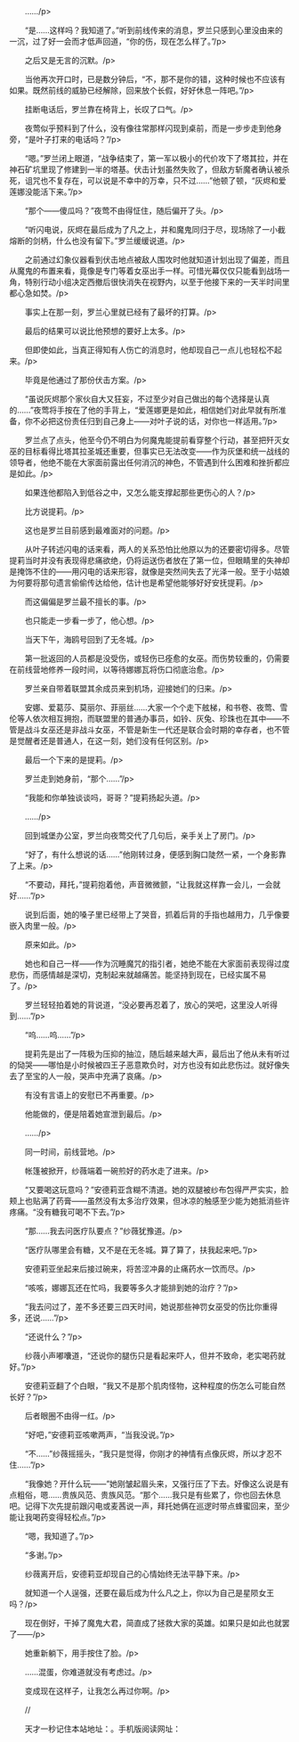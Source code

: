 　　……/p>

　　“是……这样吗？我知道了。”听到前线传来的消息，罗兰只感到心里没由来的一沉，过了好一会而才低声回道，“你的伤，现在怎么样了。”/p>

　　之后又是无言的沉默。/p>

　　当他再次开口时，已是数分钟后，“不，那不是你的错，这种时候也不应该有如果。既然前线的威胁已经解除，回来放个长假，好好休息一阵吧。”/p>

　　挂断电话后，罗兰靠在椅背上，长叹了口气。/p>

　　夜莺似乎预料到了什么，没有像往常那样闪现到桌前，而是一步步走到他身旁，“是叶子打来的电话吗？”/p>

　　“嗯。”罗兰闭上眼道，“战争结束了，第一军以极小的代价攻下了塔其拉，并在神石矿坑里现了修建到一半的塔基。伏击计划虽然失败了，但敌方斩魔者确认被杀死，诅咒也不复存在，可以说是不幸中的万幸，只不过……”他顿了顿，“灰烬和爱莲娜没能活下来。”/p>

　　“那个——傻瓜吗？”夜莺不由得怔住，随后偏开了头。/p>

　　“听闪电说，灰烬在最后成为了凡之上，并和魔鬼同归于尽，现场除了一小截熔断的剑柄，什么也没有留下。”罗兰缓缓说道。/p>

　　之前通过幻象仪器看到伏击地点被敌人围攻时他就知道计划出现了偏差，而且从魔鬼的布置来看，竟像是专门等着女巫出手一样。可惜光幕仅仅只能看到战场一角，特别行动小组决定西撤后很快消失在视野内，以至于他接下来的一天半时间里都心急如焚。/p>

　　事实上在那一刻，罗兰心里就已经有了最坏的打算。/p>

　　最后的结果可以说比他预想的要好上太多。/p>

　　但即使如此，当真正得知有人伤亡的消息时，他却现自己一点儿也轻松不起来。/p>

　　毕竟是他通过了那份伏击方案。/p>

　　“虽说灰烬那个家伙自大又狂妄，不过至少对自己做出的每个选择是认真的……”夜莺将手按在了他的手背上，“爱莲娜更是如此，相信她们对此早就有所准备，你不必把这份责任归到自己身上——对叶子说的话，对你也一样适用。”/p>

　　罗兰点了点头，他至今仍不明白为何魔鬼能提前看穿整个行动，甚至把歼灭女巫的目标看得比塔其拉圣城还重要，但事实已无法改变——作为灰堡和统一战线的领导者，他绝不能在大家面前露出任何消沉的神色，不管遇到什么困难和挫折都应是如此。/p>

　　如果连他都陷入到低谷之中，又怎么能支撑起那些更伤心的人？/p>

　　比方说提莉。/p>

　　这也是罗兰目前感到最难面对的问题。/p>

　　从叶子转述闪电的话来看，两人的关系恐怕比他原以为的还要密切得多。尽管提莉当时并没有表现得悲痛欲绝，仍将运送伤者放在了第一位，但眼睛里的失神却是掩饰不住的——用闪电的话来形容，就像是突然间失去了光泽一般。至于小姑娘为何要将那句遗言偷偷传达给他，估计也是希望他能够好好安抚提莉。/p>

　　而这偏偏是罗兰最不擅长的事。/p>

　　也只能走一步看一步了，他心想。/p>

　　当天下午，海鸥号回到了无冬城。/p>

　　第一批返回的人员都是没受伤，或轻伤已痊愈的女巫。而伤势较重的，仍需要在前线营地修养一段时间，以等待娜娜瓦将伤口彻底治愈。/p>

　　罗兰亲自带着联盟其余成员来到机场，迎接她们的归来。/p>

　　安娜、爱葛莎、莫丽尔、菲丽丝……大家一个个走下舷梯，和书卷、夜莺、雪伦等人依次相互拥抱，而联盟里的普通办事员，如铃、灰兔、珍珠也在其中——不管是战斗女巫还是非战斗女巫，不管是新生一代还是联合会时期的幸存者，也不管是觉醒者还是普通人，在这一刻，她们没有任何区别。/p>

　　最后一个下来的是提莉。/p>

　　罗兰走到她身前，“那个……”/p>

　　“我能和你单独谈谈吗，哥哥？”提莉扬起头道。/p>

　　……/p>

　　回到城堡办公室，罗兰向夜莺交代了几句后，亲手关上了房门。/p>

　　“好了，有什么想说的话……”他刚转过身，便感到胸口陡然一紧，一个身影靠了上来。/p>

　　“不要动，拜托，”提莉抱着他，声音微微颤，“让我就这样靠一会儿，一会就好……”/p>

　　说到后面，她的嗓子里已经带上了哭音，抓着后背的手指也越用力，几乎像要嵌入肉里一般。/p>

　　原来如此。/p>

　　她也和自己一样——作为沉睡魔咒的指引者，她绝不能在大家面前表现得过度悲伤，而感情越是深切，克制起来就越痛苦。能坚持到现在，已经实属不易了。/p>

　　罗兰轻轻拍着她的背说道，“没必要再忍着了，放心的哭吧，这里没人听得到……”/p>

　　“呜……呜……”/p>

　　提莉先是出了一阵极为压抑的抽泣，随后越来越大声，最后出了他从未有听过的恸哭——哪怕是小时候被四王子恶意欺负时，对方也没有如此悲伤过。就好像失去了至宝的人一般，哭声中充满了哀痛。/p>

　　有没有言语上的安慰已不再重要。/p>

　　他能做的，便是陪着她宣泄到最后。/p>

　　……/p>

　　同一时间，前线营地。/p>

　　帐篷被掀开，纱薇端着一碗煎好的药水走了进来。/p>

　　“又要喝这玩意吗？”安德莉亚含糊不清道。她的双腿被纱布包得严严实实，脸颊上也贴满了药膏——虽然没有太多治疗效果，但冰凉的触感至少能为她抵消些许疼痛。“没有糖我可喝不下去。”/p>

　　“那……我去问医疗队要点？”纱薇犹豫道。/p>

　　“医疗队哪里会有糖，又不是在无冬城。算了算了，扶我起来吧。”/p>

　　安德莉亚坐起来后接过碗来，将苦涩冲鼻的止痛药水一饮而尽。/p>

　　“咳咳，娜娜瓦还在忙吗，我要等多久才能排到她的治疗？”/p>

　　“我去问过了，差不多还要三四天时间，她说那些神罚女巫受的伤比你重得多，还说……”/p>

　　“还说什么？”/p>

　　纱薇小声嘟囔道，“还说你的腿伤只是看起来吓人，但并不致命，老实喝药就好。”/p>

　　安德莉亚翻了个白眼，“我又不是那个肌肉怪物，这种程度的伤怎么可能自然长好？”/p>

　　后者眼圈不由得一红。/p>

　　“好吧，”安德莉亚咳嗽两声，“当我没说。”/p>

　　“不……”纱薇摇摇头，“我只是觉得，你刚才的神情有点像灰烬，所以才忍不住……”/p>

　　“我像她？开什么玩——”她刚皱起眉头来，又强行压了下去。好像这么说是有点粗俗，嗯……贵族风范、贵族风范。“那个……我只是有些累了，你也回去休息吧。记得下次先提前跟闪电或麦茜说一声，拜托她俩在巡逻时带点蜂蜜回来，至少能让我喝药变得轻松点。”/p>

　　“嗯，我知道了。”/p>

　　“多谢。”/p>

　　纱薇离开后，安德莉亚却现自己的心情始终无法平静下来。/p>

　　就知道一个人逞强，还要在最后成为什么凡之上，你以为自己是星陨女王吗？/p>

　　现在倒好，干掉了魔鬼大君，简直成了拯救大家的英雄。如果只是如此也就罢了——/p>

　　她重新躺下，用手按住了脸。/p>

　　……混蛋，你难道就没有考虑过。/p>

　　变成现在这样子，让我怎么再过你啊。/p>

　　//

　　天才一秒记住本站地址：。手机版阅读网址：
